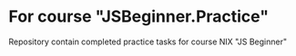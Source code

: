 # For course "JSBeginner.Practice"

Repository contain completed practice tasks for course NIX "JS Beginner"